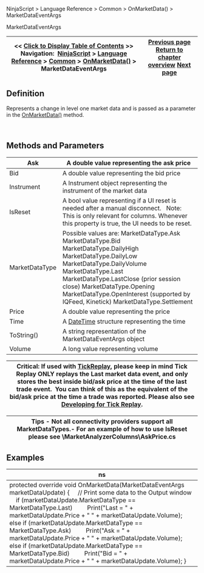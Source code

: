 ﻿
NinjaScript \> Language Reference \> Common \> OnMarketData() \> MarketDataEventArgs

MarketDataEventArgs

| \<\< [Click to Display Table of Contents](marketdataeventargs.md) \>\> **Navigation:**     [NinjaScript](ninjascript-1.md) \> [Language Reference](language_reference_wip-1.md) \> [Common](common-1.md) \> [OnMarketData()](onmarketdata-1.md) \> MarketDataEventArgs | [Previous page](onmarketdata-1.md) [Return to chapter overview](onmarketdata-1.md) [Next page](onmarketdepth-1.md) |
| --- | --- |
## Definition
Represents a change in level one market data and is passed as a parameter in the [OnMarketData()](onmarketdata-1.md) method.   

 
## Methods and Parameters

| Ask | A double value representing the ask price |
| --- | --- |
| Bid | A double value representing the bid price |
| Instrument | A Instrument object representing the instrument of the market data |
| IsReset | A bool value representing if a UI reset is needed after a manual disconnect.   Note: This is only relevant for columns. Whenever this property is true, the UI needs to be reset. |
| MarketDataType | Possible values are: MarketDataType.Ask MarketDataType.Bid MarketDataType.DailyHigh MarketDataType.DailyLow MarketDataType.DailyVolume MarketDataType.Last MarketDataType.LastClose (prior session close) MarketDataType.Opening MarketDataType.OpenInterest (supported by IQFeed, Kinetick) MarketDataType.Settlement |
| Price | A double value representing the price |
| Time | A [DateTime](http://msdn2.microsoft.com/en-us/library/system.datetime.aspx) structure representing the time |
| ToString() | A string representation of the MarketDataEventArgs object |
| Volume | A long value representing volume |

| Critical: If used with [TickReplay](tick_replay-1.md), please keep in mind Tick Replay ONLY replays the Last market data event, and only stores the best inside bid/ask price at the time of the last trade event.  You can think of this as the equivalent of the bid/ask price at the time a trade was reported. Please also see [Developing for Tick Replay](developing_for__tick_replay-1.md). |
| --- |

| Tips - Not all connectivity providers support all MarketDataTypes.- For an example of how to use IsReset please see \\MarketAnalyzerColumns\\AskPrice.cs |
| --- |

## Examples

| ns |
| --- |
| protected override void OnMarketData(MarketDataEventArgs marketDataUpdate) {      // Print some data to the Output window      if (marketDataUpdate.MarketDataType \=\= MarketDataType.Last)          Print("Last \= " \+ marketDataUpdate.Price \+ " " \+ marketDataUpdate.Volume);      else if (marketDataUpdate.MarketDataType \=\= MarketDataType.Ask)          Print("Ask \= " \+ marketDataUpdate.Price \+ " " \+ marketDataUpdate.Volume);      else if (marketDataUpdate.MarketDataType \=\= MarketDataType.Bid)          Print("Bid \= " \+ marketDataUpdate.Price \+ " " \+ marketDataUpdate.Volume); } |
